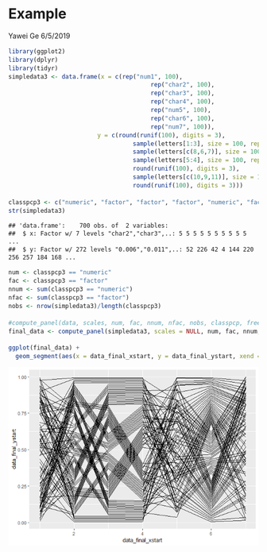 Example
================
Yawei Ge
6/5/2019

``` r
library(ggplot2)
library(dplyr)
library(tidyr)
simpledata3 <- data.frame(x = c(rep("num1", 100),
                                        rep("char2", 100),
                                        rep("char3", 100),
                                        rep("char4", 100),
                                        rep("num5", 100),
                                        rep("char6", 100),
                                        rep("num7", 100)),
                         y = c(round(runif(100), digits = 3),
                                   sample(letters[1:3], size = 100, replace = T),
                                   sample(letters[c(8,6,7)], size = 100, replace = T),
                                   sample(letters[5:4], size = 100, replace = T),
                                   round(runif(100), digits = 3),
                                   sample(letters[c(10,9,11)], size = 100, replace = T),
                                   round(runif(100), digits = 3)))

classpcp3 <- c("numeric", "factor", "factor", "factor", "numeric", "factor", "numeric")
str(simpledata3)
```

    ## 'data.frame':    700 obs. of  2 variables:
    ##  $ x: Factor w/ 7 levels "char2","char3",..: 5 5 5 5 5 5 5 5 5 5 ...
    ##  $ y: Factor w/ 272 levels "0.006","0.011",..: 52 226 42 4 144 220 256 257 184 168 ...

``` r
num <- classpcp3 == "numeric"
fac <- classpcp3 == "factor"
nnum <- sum(classpcp3 == "numeric")
nfac <- sum(classpcp3 == "factor")
nobs <- nrow(simpledata3)/length(classpcp3)

#compute_panel(data, scales, num, fac, nnum, nfac, nobs, classpcp, freespace = 0.1)
final_data <- compute_panel(simpledata3, scales = NULL, num, fac, nnum, nfac, nobs = 100, classpcp = classpcp3)

ggplot(final_data) + 
  geom_segment(aes(x = data_final_xstart, y = data_final_ystart, xend = data_final_xend, yend = data_final_yend))
```

![](README_files/figure-markdown_github/unnamed-chunk-3-1.png)
